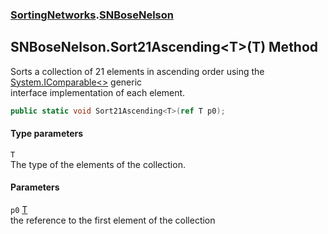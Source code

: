 ### [SortingNetworks](./SortingNetworks.md 'SortingNetworks').[SNBoseNelson](./SortingNetworks-SNBoseNelson.md 'SortingNetworks.SNBoseNelson')
## SNBoseNelson.Sort21Ascending&lt;T&gt;(T) Method
Sorts a collection of 21 elements in ascending order using the [System.IComparable&lt;&gt;](https://docs.microsoft.com/en-us/dotnet/api/System.IComparable-1 'System.IComparable`1') generic  
interface implementation of each element.  
```csharp
public static void Sort21Ascending<T>(ref T p0);
```
#### Type parameters
<a name='SortingNetworks-SNBoseNelson-Sort21Ascending-T-(T)-T'></a>
`T`  
The type of the elements of the collection.  
  
#### Parameters
<a name='SortingNetworks-SNBoseNelson-Sort21Ascending-T-(T)-p0'></a>
`p0` [T](#SortingNetworks-SNBoseNelson-Sort21Ascending-T-(T)-T 'SortingNetworks.SNBoseNelson.Sort21Ascending&lt;T&gt;(T).T')  
the reference to the first element of the collection  
  
